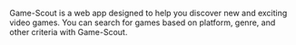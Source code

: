 Game-Scout is a web app designed to help you discover new and exciting video games. You can search for games based on platform, genre, and other criteria with Game-Scout.
